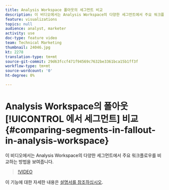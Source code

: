 ```yaml
---
title: Analysis Workspace 폴아웃의 세그먼트 비교
description: 이 비디오에서는 Analysis Workspace의 다양한 세그먼트에서 주요 워크플로우를 비교하는 방법을 보여줍니다.
feature: visualizations
topics: null
audience: analyst, marketer
activity: use
doc-type: feature video
team: Technical Marketing
thumbnail: 24046.jpg
kt: 2278
translation-type: tm+mt
source-git-commit: 29d63fccf471f94569c7632be3361bca15b1ff3f
workflow-type: tm+mt
source-wordcount: '0'
ht-degree: 0%

---
```



# Analysis Workspace의 폴아웃 [!UICONTROL 에서 세그먼트] 비교 {#comparing-segments-in-fallout-in-analysis-workspace}

이 비디오에서는 Analysis Workspace의 다양한 세그먼트에서 주요 워크플로우를 비교하는 방법을 보여줍니다.

>[!VIDEO](https://video.tv.adobe.com/v/24046/?quality=12)

이 기능에 대한 자세한 내용은 [설명서를 참조하십시오](https://marketing.adobe.com/resources/help/ko_KR/analytics/analysis-workspace/compare-segments-fallout.html).

